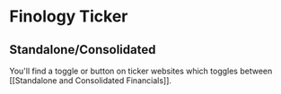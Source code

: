 # Finology Ticker

## Standalone/Consolidated

You'll find a toggle or button on ticker websites which toggles between [[Standalone and Consolidated Financials]].
